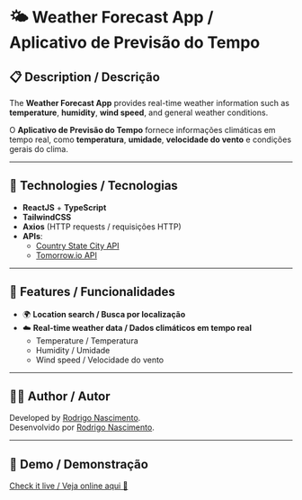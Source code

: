 # 🌤️ Weather Forecast App / Aplicativo de Previsão do Tempo

## 📋 Description / Descrição
The **Weather Forecast App** provides real-time weather information such as **temperature**, **humidity**, **wind speed**, and general weather conditions.

O **Aplicativo de Previsão do Tempo** fornece informações climáticas em tempo real, como **temperatura**, **umidade**, **velocidade do vento** e condições gerais do clima.

---

## 🚀 Technologies / Tecnologias
- **ReactJS** + **TypeScript**
- **TailwindCSS**
- **Axios** (HTTP requests / requisições HTTP)
- **APIs**:
  - [Country State City API](https://countrystatecity.in/)
  - [Tomorrow.io API](https://www.tomorrow.io/)

---

## 🌟 Features / Funcionalidades
- 🌍 **Location search / Busca por localização**
- ☁️ **Real-time weather data / Dados climáticos em tempo real**
  - Temperature / Temperatura
  - Humidity / Umidade
  - Wind speed / Velocidade do vento

---

## 🤝🏻 Author / Autor
Developed by [Rodrigo Nascimento](https://www.linkedin.com/in/rodrigonasct/).  
Desenvolvido por [Rodrigo Nascimento](https://www.linkedin.com/in/rodrigonasct/).

---

## 🔗 Demo / Demonstração
[Check it live / Veja online aqui 🚀](https://rodrigonasc13.github.io/WeatherWise-Project/)